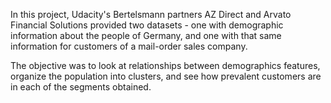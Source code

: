 In this project, Udacity's Bertelsmann partners AZ Direct and Arvato Financial Solutions provided two datasets - one with demographic information about the people of Germany, and one with that same information for customers of a mail-order sales company. 

The objective was to look at relationships between demographics features, organize the population into clusters, and see how prevalent customers are in each of the segments obtained.
